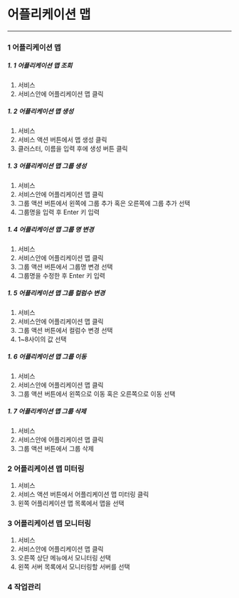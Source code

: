 # 어플리케이션 맵

---

### 1 어플리케이션 맵

##### 1. 1 어플리케이션 맵 조회

1. 서비스
2. 서비스안에 어플리케이션 맵 클릭

##### 1. 2 어플리케이션 맵 생성

1. 서비스
2. 서비스 액션 버튼에서 맵 생성 클릭
3. 클러스터, 이름을 입력 후에 생성 버튼 클릭 

##### 1. 3 어플리케이션 맵 그룹 생성

1. 서비스
2. 서비스안에 어플리케이션 맵 클릭
3. 그룹 액션 버튼에서 왼쪽에 그룹 추가 혹은 오른쪽에 그룹 추가 선택
4. 그룹명을 입력 후 Enter 키 입력

##### 1. 4 어플리케이션 맵 그룹 명 변경

1. 서비스
2. 서비스안에 어플리케이션 맵 클릭
3. 그룹 액션 버튼에서 그룹명 변경 선택
4. 그룹명을 수정한 후 Enter 키 입력

##### 1. 5 어플리케이션 맵 그룹 컬럼수 변경

1. 서비스
2. 서비스안에 어플리케이션 맵 클릭
3. 그룹 액션 버튼에서 컬럼수 변경 선택
4. 1~8사이의 값 선택

##### 1. 6 어플리케이션 맵 그룹 이동

1. 서비스
2. 서비스안에 어플리케이션 맵 클릭
3. 그룹 액션 버튼에서 왼쪽으로 이동 혹은 오른쪽으로 이동 선택

##### 1. 7 어플리케이션 맵 그룹 삭제

1. 서비스
2. 서비스안에 어플리케이션 맵 클릭
3. 그룹 액션 버튼에서 그룹 삭제

### 2 어플리케이션 맵 미터링

1. 서비스
2. 서비스 액션 버튼에서 어플리케이션 맵 미터링 클릭
3. 왼쪽 어플리케이션 맵 목록에서 맵을 선택 

### 3 어플리케이션 맵 모니터링

1. 서비스
2. 서비스안에 어플리케이션 맵 클릭
3. 오른쪽 상단 메뉴에서 모니터링 선택
4. 왼쪽 서버 목록에서 모니터링할 서버를 선택

### 4 작업관리




